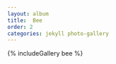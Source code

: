 ```yaml
---
layout: album
title:  Bee
order: 2
categories: jekyll photo-gallery
---
```


{% includeGallery bee %}